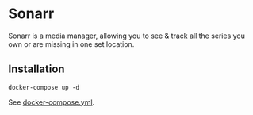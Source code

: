 # Sonarr

Sonarr is a media manager, allowing you to see & track all the series you own or are missing in one set location.

## Installation

```
docker-compose up -d
```

See [docker-compose.yml](./docker-compose.yml).
